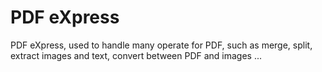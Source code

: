 # PDF eXpress
PDF eXpress,  used to handle many operate for PDF, such as merge, split, extract images and text, convert between PDF and images ... 
